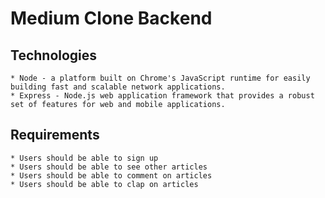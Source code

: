 # Medium Clone Backend

## Technologies
    * Node - a platform built on Chrome's JavaScript runtime for easily building fast and scalable network applications.
    * Express - Node.js web application framework that provides a robust set of features for web and mobile applications.


## Requirements
    * Users should be able to sign up
    * Users should be able to see other articles
    * Users should be able to comment on articles
    * Users should be able to clap on articles


